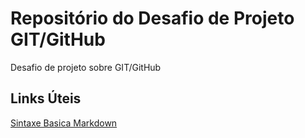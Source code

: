 # Repositório do Desafio de Projeto GIT/GitHub
Desafio de projeto sobre GIT/GitHub

## Links Úteis
[Sintaxe Basica Markdown](https://www.markdownguide.org/basic-syntax/)
